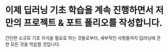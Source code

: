 # 이제 딥러닝 기초 학습을 계속 진행하면서 저만의 프로젝트 & 포트 폴리오를 작성합니다.

간단한 소규모 기초 지식을 필요로 하는 것들로부터, 세부적인 사항들까지 딥러닝에 관한 모든 것을 학습할 것입니다.

